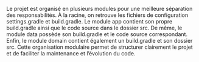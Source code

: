 Le projet est organisé en plusieurs modules pour une meilleure séparation des responsabilités. À la racine, on retrouve les fichiers de configuration settings.gradle et build.gradle. Le module app contient son propre build.gradle ainsi que le code source dans le dossier src. De même, le module data possède son build.gradle et le code source correspondant. Enfin, le module domain contient également un build.gradle et son dossier src. Cette organisation modulaire permet de structurer clairement le projet et de faciliter la maintenance et l’évolution du code.
